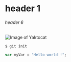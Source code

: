 # header 1
###### header 6


![Image of Yaktocat](https://octodex.github.com/images/yaktocat.png)

```
$ git init
```

``` javascript
var myVar = "Hello world !";
```

